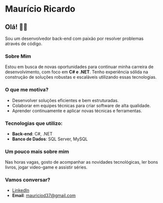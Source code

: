 # Maurício Ricardo

## Olá! 👋🏻  
Sou um desenvolvedor back-end com paixão por resolver problemas através de código.

### Sobre Mim
Estou em busca de novas oportunidades para continuar minha carreira de desenvolvimento, com foco em **C# e .NET**. Tenho experiência sólida na construção de soluções robustas e escaláveis utilizando essas tecnologias.

### O que me motiva?
- Desenvolver soluções eficientes e bem estruturadas.
- Colaborar em equipes técnicas para criar software de alta qualidade.
- Aprender continuamente e aplicar novas técnicas e ferramentas.

### Tecnologias que utilizo:
- **Back-end**: C#, .NET
- **Banco de Dados**: SQL Server, MySQL

### Um pouco mais sobre mim
Nas horas vagas, gosto de acompanhar as novidades tecnológicas, ler bons livros, jogar video-game  e assistir séries.

### Vamos conversar?
- [LinkedIn](https://www.linkedin.com/in/mauricio-ricardo-de-lima-oliveira-costa/)
- **Email**: mauriciod37@gmail.com
